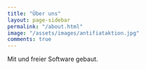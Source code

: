 ```yaml
---
title: "Über uns"
layout: page-sidebar
permalink: "/about.html"
image: "/assets/images/antifiataktion.jpg"
comments: true
---
```


Mit <i class="fa fa-heart text-danger"></i> und freier Software gebaut.
